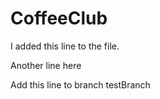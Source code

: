 CoffeeClub
==========

I added this line to the file.

Another line here

Add this line to branch testBranch

